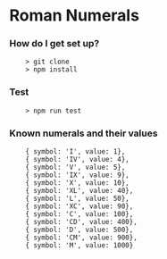 # Roman Numerals

### How do I get set up? ###

```
	> git clone 
	> npm install
```
### Test ###

```
    > npm run test
```

### Known numerals and their values ###

```
	{ symbol: 'I', value: 1},
	{ symbol: 'IV', value: 4},
	{ symbol: 'V', value: 5},
	{ symbol: 'IX', value: 9},
	{ symbol: 'X', value: 10},
	{ symbol: 'XL', value: 40},
	{ symbol: 'L', value: 50},
	{ symbol: 'XC', value: 90},
	{ symbol: 'C', value: 100},
	{ symbol: 'CD', value: 400},
	{ symbol: 'D', value: 500},
	{ symbol: 'CM', value: 900},
	{ symbol: 'M', value: 1000}
```